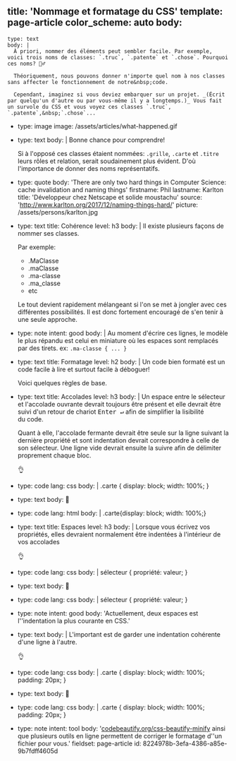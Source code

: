 title: 'Nommage et formatage du CSS'
template: page-article
color_scheme: auto
body:
  -
    type: text
    body: |
      À priori, nommer des éléments peut sembler facile. Par exemple, voici trois noms de classes: `.truc`, `.patente` et `.chose`. Pourquoi ces noms? 🤷‍♂️
      
      Théoriquement, nous pouvons donner n'importe quel nom à nos classes sans affecter le fonctionnement de notre&nbsp;code. 
      
      Cependant, imaginez si vous deviez embarquer sur un projet. _(Écrit par quelqu'un d'autre ou par vous-même il y a longtemps.)_ Vous fait un survole du CSS et vous voyez ces classes `.truc`, `.patente`,&nbsp;`.chose`...
  -
    type: image
    image: /assets/articles/what-happened.gif
  -
    type: text
    body: |
      Bonne chance pour comprendre! 
      
      Si à l'opposé ces classes étaient nommées: `.grille`, `.carte` et `.titre` leurs rôles et relation, serait soudainement plus évident. D'où l'importance de donner des noms&nbsp;représentatifs.
  -
    type: quote
    body: 'There are only two hard things in Computer Science: cache invalidation and naming things'
    firstname: Phil
    lastname: Karlton
    title: 'Développeur chez Netscape et solide moustachu'
    source: 'http://www.karlton.org/2017/12/naming-things-hard/'
    picture: /assets/persons/karlton.jpg
  -
    type: text
    title: Cohérence
    level: h3
    body: |
      Il existe plusieurs façons de nommer ses&nbsp;classes.
      
      Par exemple:
      
      - .MaClasse
      - .maClasse
      - .ma-classe
      - .ma_classe
      - etc
      
      Le tout devient rapidement mélangeant si l'on se met à jongler avec ces différentes possibilités. Il est donc fortement encouragé de s'en tenir à une seule approche.
  -
    type: note
    intent: good
    body: |
      Au moment d'écrire ces lignes, le modèle le plus répandu est celui en miniature où les espaces sont remplacés par des tirets. 
      ex: `.ma-classe { ... }`
  -
    type: text
    title: Formatage
    level: h2
    body: |
      Un code bien formaté est un code facile à lire et surtout facile à&nbsp;déboguer!
      
      Voici quelques règles de base.
  -
    type: text
    title: Accolades
    level: h3
    body: |
      Un espace entre le sélecteur et l'accolade ouvrante devrait toujours être présent et elle devrait être suivi d'un retour de chariot <kbd>Enter&nbsp;↵</kbd> afin de simplifier la lisibilité du&nbsp;code. 
      
      Quant à elle, l'accolade fermante devrait être seule sur la ligne suivant la dernière propriété et sont indentation devrait correspondre à celle de son sélecteur. Une ligne vide devrait ensuite la suivre afin de délimiter proprement chaque&nbsp;bloc.
      
      👌
  -
    type: code
    lang: css
    body: |
      .carte {
        display: block;
        width: 100%;
      }
  -
    type: text
    body: 🚫
  -
    type: code
    lang: html
    body: |
      .carte{display: block;
        width: 100%;}
  -
    type: text
    title: Espaces
    level: h3
    body: |
      Lorsque vous écrivez vos propriétés, elles devraient normalement être indentées à l'intérieur de vos&nbsp;accolades
      
      👌
  -
    type: code
    lang: css
    body: |
      sélecteur {
        propriété: valeur;
      }
  -
    type: text
    body: 🚫
  -
    type: code
    lang: css
    body: |
      sélecteur {
      propriété: valeur;
      }
  -
    type: note
    intent: good
    body: 'Actuellement, deux espaces est l''indentation la plus courante en&nbsp;CSS.'
  -
    type: text
    body: |
      L'important est de garder une indentation cohérente d'une ligne à&nbsp;l'autre.
      
      👌
  -
    type: code
    lang: css
    body: |
      .carte {
        display: block;
        width: 100%;
        padding: 20px;
      }
  -
    type: text
    body: 🚫
  -
    type: code
    lang: css
    body: |
      .carte {
        display: block;
      width: 100%;
          padding: 20px;
      }
  -
    type: note
    intent: tool
    body: '[codebeautify.org/css-beautify-minify](https://codebeautify.org/css-beautify-minify) ainsi que plusieurs outils en ligne permettent de corriger le formatage d''un fichier pour&nbsp;vous.'
fieldset: page-article
id: 8224978b-3efa-4386-a85e-9b7fdff4605d
